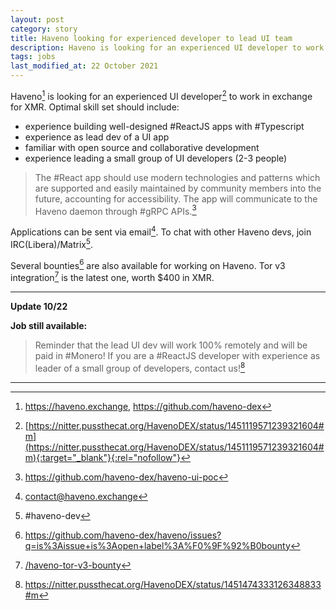 ```yaml
---
layout: post
category: story
title: Haveno looking for experienced developer to lead UI team
description: Haveno is looking for an experienced UI developer to work in exchange for XMR.
tags: jobs
last_modified_at: 22 October 2021
---
```


Haveno[^1] is looking for an experienced UI developer[^2] to work in exchange for XMR. Optimal skill set should include:

- experience building well-designed #ReactJS apps with #Typescript
- experience as lead dev of a UI app
- familiar with open source and collaborative development
- experience leading a small group of UI developers (2-3 people)

> The #React app should use modern technologies and patterns which are supported and easily maintained by community members into the future, accounting for accessibility. The app will communicate to the Haveno daemon through #gRPC APIs.[^3]

Applications can be sent via email[^4]. To chat with other Haveno devs, join IRC(Libera)/Matrix[^5].

Several bounties[^6] are also available for working on Haveno. Tor v3 integration[^7] is the latest one, worth $400 in XMR.

---

**Update 10/22** 

**Job still available:**

> Reminder that the lead UI dev will work 100% remotely and will be paid in #Monero! If you are a #ReactJS developer with experience as leader of a small group of developers, contact us![^8]

---

[^1]: https://haveno.exchange, https://github.com/haveno-dex
[^2]: [https://nitter.pussthecat.org/HavenoDEX/status/1451119571239321604#m](https://nitter.pussthecat.org/HavenoDEX/status/1451119571239321604#m){:target="_blank"}{:rel="nofollow"}
[^3]: https://github.com/haveno-dex/haveno-ui-poc
[^4]: contact@haveno.exchange
[^5]: #haveno-dev
[^6]: https://github.com/haveno-dex/haveno/issues?q=is%3Aissue+is%3Aopen+label%3A%F0%9F%92%B0bounty
[^7]: [/haveno-tor-v3-bounty](/haveno-tor-v3-bounty)
[^8]: https://nitter.pussthecat.org/HavenoDEX/status/1451474333126348833#m
